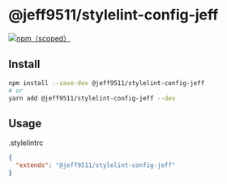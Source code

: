 # @jeff9511/stylelint-config-jeff
[![npm（scoped）](https://img.shields.io/badge/npm-1.0.5-brightgreen)](https://github.com/lqk9511/stylelint-config-jeff)

## Install
```sh
npm install --save-dev @jeff9511/stylelint-config-jeff
# or
yarn add @jeff9511/stylelint-config-jeff --dev
```

## Usage

.stylelintrc

```json
{
  "extends": "@jeff9511/stylelint-config-jeff"
}
```